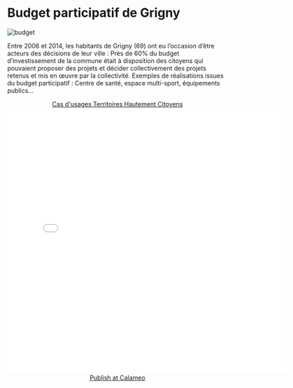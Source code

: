 # Budget participatif de Grigny

![budget](http://www.territoires-hautement-citoyens.fr/wp-content/uploads/2015/02/GrignyBudgetParticipatif-13.jpg)

Entre 2006 et 2014, les habitants de Grigny (69) ont eu l’occasion d’être acteurs des décisions de leur ville : Près de 60% du budget d’investissement de la commune était à disposition des citoyens qui pouvaient proposer des projets et décider collectivement des projets retenus et mis en œuvre par la collectivité. Exemples de réalisations issues du budget participatif : Centre de santé, espace multi-sport, équipements publics…

<div style="text-align:center;"><div style="margin:8px 0px 4px;"><a href="http://www.calameo.com/books/0005746786d59bea5e0b6" target="_blank">Cas d'usages Territoires Hautement Citoyens</a></div><iframe src="//v.calameo.com/?bkcode=0005746786d59bea5e0b6" width="640" height="600" frameborder="0" scrolling="no" allowtransparency allowfullscreen style="margin:0 auto;"></iframe><div style="margin:4px 0px 8px;"><a href="http://www.calameo.com/">Publish at Calameo</a></div></div>
